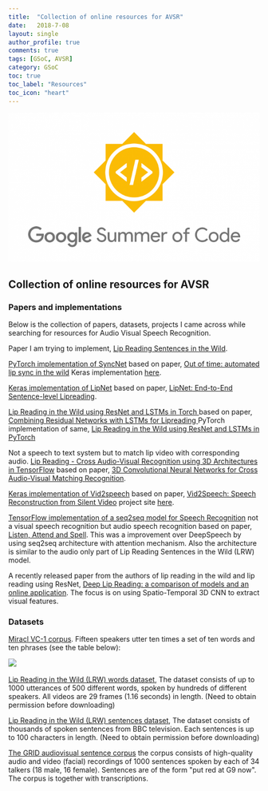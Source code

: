 ```yaml
---
title:  "Collection of online resources for AVSR"
date:   2018-7-08
layout: single
author_profile: true
comments: true
tags: [GSoC, AVSR]
category: GSoC
toc: true
toc_label: "Resources"
toc_icon: "heart"
---
```


![](/others/GSOC.png)

## Collection of online resources for AVSR

### Papers and implementations

Below is the collection of papers, datasets, projects I came across while searching for resources for Audio Visual Speech Recognition.

Paper I am trying to implement, [Lip Reading Sentences in the Wild](https://arxiv.org/abs/1611.05358).

[PyTorch implementation of SyncNet](https://github.com/joonson/syncnet_python) based on paper, [Out of time: automated lip sync in the wild](http://www.robots.ox.ac.uk/~vgg/software/lipsync/) Keras implementation [here](https://github.com/voletiv/syncnet-in-keras).

[Keras implementation of LipNet](https://github.com/rizkiarm/LipNet) based on paper, [LipNet: End-to-End Sentence-level Lipreading](https://arxiv.org/abs/1611.01599).

[Lip Reading in the Wild using ResNet and LSTMs in Torch
](https://github.com/tstafylakis/Lipreading-ResNet) based on paper, [Combining Residual Networks with LSTMs for Lipreading
](https://arxiv.org/abs/1703.04105) PyTorch implementation of same, [Lip Reading in the Wild using ResNet and LSTMs in PyTorch
](https://github.com/psyec1/Lipreading-PyTorch)

Not a speech to text system but to match lip video with corresponding audio. [Lip Reading - Cross Audio-Visual Recognition using 3D Architectures in TensorFlow](https://github.com/astorfi/lip-reading-deeplearning) based on paper, [3D Convolutional Neural Networks for Cross Audio-Visual Matching Recognition](https://ieeexplore.ieee.org/document/8063416/).

[Keras implementation of Vid2speech](https://github.com/arielephrat/vid2speech) based on paper, [Vid2Speech: Speech Reconstruction from Silent Video](https://arxiv.org/abs/1701.00495) project site [here](http://www.vision.huji.ac.il/vid2speech/).

[TensorFlow implementation of a seq2seq model for Speech Recognition](https://github.com/thomasschmied/Speech_Recognition_with_Tensorflow) not a visual speech recognition but audio speech recognition based on paper, [Listen, Attend and Spell](https://arxiv.org/abs/1508.01211). This was a improvement over DeepSpeech by using seq2seq architecture with attention mechanism. Also the architecture is similar to the audio only part of Lip Reading Sentences in the Wild (LRW) model.

A recently released paper from the authors of lip reading in the wild and lip reading using ResNet, [Deep Lip Reading: a comparison of models and an online application](https://arxiv.org/abs/1806.06053). The focus is on using Spatio-Temporal 3D CNN to extract visual features.

### Datasets

[Miracl VC-1 corpus](https://sites.google.com/site/achrafbenhamadou/-datasets/miracl-vc1). Fifteen speakers utter ten times a set of ten words and ten phrases (see the table below):

![](https://raw.githubusercontent.com/deepconvolution/LipNet/master/category.png)

[Lip Reading in the Wild (LRW) words dataset](http://www.robots.ox.ac.uk/~vgg/data/lip_reading/), The dataset consists of up to 1000 utterances of 500 different words, spoken by hundreds of different speakers. All videos are 29 frames (1.16 seconds) in length. (Need to obtain permission before downloading)

[Lip Reading in the Wild (LRW) sentences dataset](http://www.robots.ox.ac.uk/~vgg/data/lip_reading_sentences/), The dataset consists of thousands of spoken sentences from BBC television. Each sentences is up to 100 characters in length. (Need to obtain permission before downloading)

[The GRID audiovisual sentence corpus](http://spandh.dcs.shef.ac.uk/gridcorpus/) the corpus consists of high-quality audio and video (facial) recordings of 1000 sentences spoken by each of 34 talkers (18 male, 16 female). Sentences are of the form "put red at G9 now".  The corpus is together with transcriptions.